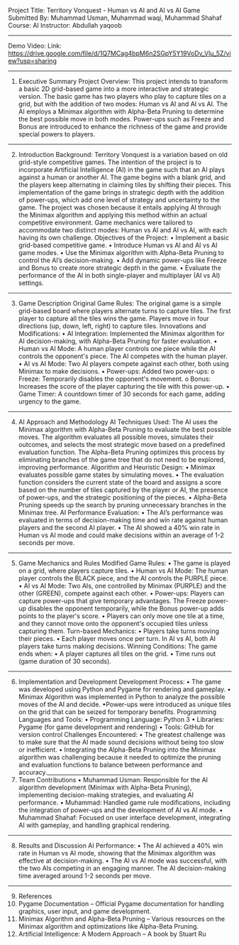 Project Title: Territory Vonquest - Human vs AI and AI vs AI Game
Submitted By: Muhammad Usman, Muhammad waqi, Muhammad Shahaf
Course: AI
Instructor: Abdullah yaqoob

________________________________________
Demo Video:
Link: https://drive.google.com/file/d/1Q7MCag4bpM6n2SGpY5Y19VoDv_Vlu_5Z/view?usp=sharing
________________________________________
1. Executive Summary
Project Overview:
This project intends to transform a basic 2D grid-based game into a more interactive and strategic version. The basic game has two players who play to capture tiles on a grid, but with the addition of two modes: Human vs AI and AI vs AI. The AI employs a Minimax algorithm with Alpha-Beta Pruning to determine the best possible move in both modes. Power-ups such as Freeze and Bonus are introduced to enhance the richness of the game and provide special powers to players.
________________________________________
2. Introduction
Background:
Territory Vonquest is a variation based on old grid-style competitive games. The intention of the project is to incorporate Artificial Intelligence (AI) in the game such that an AI plays against a human or another AI. The game begins with a blank grid, and the players keep alternating in claiming tiles by shifting their pieces. This implementation of the game brings in strategic depth with the addition of power-ups, which add one level of strategy and uncertainty to the game.
The project was chosen because it entails applying AI through the Minimax algorithm and applying this method within an actual competitive environment. Game mechanics were tailored to accommodate two distinct modes: Human vs AI and AI vs AI, with each having its own challenge.
Objectives of the Project:
•	Implement a basic grid-based competitive game.
•	Introduce Human vs AI and AI vs AI game modes.
•	Use the Minimax algorithm with Alpha-Beta Pruning to control the AI’s decision-making.
•	Add dynamic power-ups like Freeze and Bonus to create more strategic depth in the game.
•	Evaluate the performance of the AI in both single-player and multiplayer (AI vs AI) settings.
________________________________________
3. Game Description
Original Game Rules:
The original game is a simple grid-based board where players alternate turns to capture tiles. The first player to capture all the tiles wins the game. Players move in four directions (up, down, left, right) to capture tiles.
Innovations and Modifications:
•	AI Integration: Implemented the Minimax algorithm for AI decision-making, with Alpha-Beta Pruning for faster evaluation.
•	Human vs AI Mode: A human player controls one piece while the AI controls the opponent's piece. The AI competes with the human player.
•	AI vs AI Mode: Two AI players compete against each other, both using Minimax to make decisions.
•	Power-ups: Added two power-ups:
o	Freeze: Temporarily disables the opponent's movement.
o	Bonus: Increases the score of the player capturing the tile with this power-up.
•	Game Timer: A countdown timer of 30 seconds for each game, adding urgency to the game.
________________________________________
4. AI Approach and Methodology
AI Techniques Used:
The AI uses the Minimax algorithm with Alpha-Beta Pruning to evaluate the best possible moves. The algorithm evaluates all possible moves, simulates their outcomes, and selects the most strategic move based on a predefined evaluation function. The Alpha-Beta Pruning optimizes this process by eliminating branches of the game tree that do not need to be explored, improving performance.
Algorithm and Heuristic Design:
•	Minimax evaluates possible game states by simulating moves.
•	The evaluation function considers the current state of the board and assigns a score based on the number of tiles captured by the player or AI, the presence of power-ups, and the strategic positioning of the pieces.
•	Alpha-Beta Pruning speeds up the search by pruning unnecessary branches in the Minimax tree.
AI Performance Evaluation:
•	The AI’s performance was evaluated in terms of decision-making time and win rate against human players and the second AI player.
•	The AI showed a 40% win rate in Human vs AI mode and could make decisions within an average of 1-2 seconds per move.
________________________________________
5. Game Mechanics and Rules
Modified Game Rules:
•	The game is played on a grid, where players capture tiles.
•	Human vs AI Mode: The human player controls the BLACK piece, and the AI controls the PURPLE piece.
•	AI vs AI Mode: Two AIs, one controlled by Minimax (PURPLE) and the other (GREEN), compete against each other.
•	Power-ups: Players can capture power-ups that give temporary advantages. The Freeze power-up disables the opponent temporarily, while the Bonus power-up adds points to the player's score.
•	Players can only move one tile at a time, and they cannot move onto the opponent's occupied tiles unless capturing them.
Turn-based Mechanics:
•	Players take turns moving their pieces.
•	Each player moves once per turn. In AI vs AI, both AI players take turns making decisions.
Winning Conditions:
The game ends when:
•	A player captures all tiles on the grid.
•	Time runs out (game duration of 30 seconds).
________________________________________
6. Implementation and Development
Development Process:
• The game was developed using Python and Pygame for rendering and gameplay.
• Minimax Algorithm was implemented in Python to analyze the possible moves of the AI and decide.
•Power-ups were introduced as unique tiles on the grid that can be seized for temporary benefits.
Programming Languages and Tools:
•	Programming Language: Python 3
•	Libraries: Pygame (for game development and rendering)
•	Tools: GitHub for version control
Challenges Encountered:
• The greatest challenge was to make sure that the AI made sound decisions without being too slow or inefficient.
• Integrating the Alpha-Beta Pruning into the Minimax algorithm was challenging because it needed to optimize the pruning and evaluation functions to balance between performance and accuracy.________________________________________
7. Team Contributions
•	Muhammad Usman: Responsible for the AI algorithm development (Minimax with Alpha-Beta Pruning), implementing decision-making strategies, and evaluating AI performance.
•	Muhammad: Handled game rule modifications, including the integration of power-ups and the development of AI vs AI mode.
•	Muhammad Shahaf: Focused on user interface development, integrating AI with gameplay, and handling graphical rendering.
________________________________________
8. Results and Discussion
AI Performance:
•	The AI achieved a 40% win rate in Human vs AI mode, showing that the Minimax algorithm was effective at decision-making.
•	The AI vs AI mode was successful, with the two AIs competing in an engaging manner. The AI decision-making time averaged around 1-2 seconds per move.
________________________________________
9. References
1.	Pygame Documentation – Official Pygame documentation for handling graphics, user input, and game development. 
2.	Minimax Algorithm and Alpha-Beta Pruning – Various resources on the Minimax algorithm and optimizations like Alpha-Beta Pruning. 
3.	Artificial Intelligence: A Modern Approach – A book by Stuart Ru

